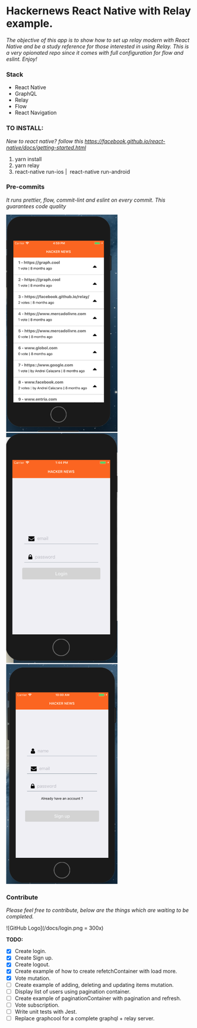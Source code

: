
# Hackernews React Native with Relay example.
*The objective of this app is to show how to set up relay modern with React Native and be a study reference for those interested in using Relay. This is a very opionated repo since it comes with full configuration for flow and eslint. Enjoy!*


### Stack
* React Native
* GraphQL
* Relay
* Flow
* React Navigation



### TO INSTALL:

*New to react native? follow this https://facebook.github.io/react-native/docs/getting-started.html*


1. yarn install
2. yarn relay
3. react-native run-ios |  react-native run-android
 


### Pre-commits
  *It runs prettier, flow, commit-lint and eslint on every commit. This guarantees code quality*



<img src="/docs/linkList.png" width="300"/>

<img src="/docs/login.png" width="300"/>

<img src="/docs/signup.png" width="300"/>

### Contribute
*Please feel free to contribute, below are the things which are waiting to be completed.*

![GitHub Logo](/docs/login.png = 300x)

**TODO:**
- [x] Create login.
- [x] Create Sign up.
- [x] Create logout.
- [x] Create example of how to create refetchContainer with load more.
- [x] Vote mutation.
- [ ] Create example of adding, deleting and updating items mutation.
- [ ] Display list of users using pagination container.
- [ ] Create example of paginationContainer with pagination and refresh.
- [ ] Vote subscription.
- [ ] Write unit tests with Jest.
- [ ] Replace graphcool for a complete graphql + relay server.
